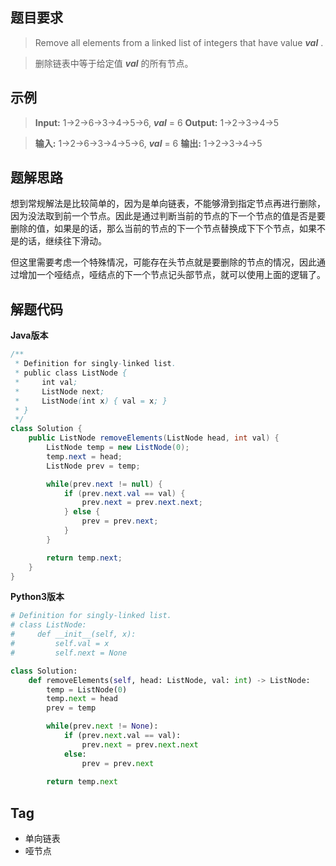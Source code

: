## 题目要求
> Remove all elements from a linked list of integers that have value ***val*** .

> 删除链表中等于给定值 ***val*** 的所有节点。

## 示例
> **Input:**  1->2->6->3->4->5->6, ***val*** = 6
**Output:** 1->2->3->4->5

> **输入:** 1->2->6->3->4->5->6, ***val*** = 6
**输出:** 1->2->3->4->5

## 题解思路
想到常规解法是比较简单的，因为是单向链表，不能够滑到指定节点再进行删除，因为没法取到前一个节点。因此是通过判断当前的节点的下一个节点的值是否是要删除的值，如果是的话，那么当前的节点的下一个节点替换成下下个节点，如果不是的话，继续往下滑动。

但这里需要考虑一个特殊情况，可能存在头节点就是要删除的节点的情况，因此通过增加一个哑结点，哑结点的下一个节点记头部节点，就可以使用上面的逻辑了。


## 解题代码
**Java版本**
```java
/**
 * Definition for singly-linked list.
 * public class ListNode {
 *     int val;
 *     ListNode next;
 *     ListNode(int x) { val = x; }
 * }
 */
class Solution {
    public ListNode removeElements(ListNode head, int val) {
        ListNode temp = new ListNode(0);
        temp.next = head;
        ListNode prev = temp;

        while(prev.next != null) {
            if (prev.next.val == val) {
                prev.next = prev.next.next;
            } else {
                prev = prev.next;
            }
        }

        return temp.next;
    }
}
```

**Python3版本**
```python
# Definition for singly-linked list.
# class ListNode:
#     def __init__(self, x):
#         self.val = x
#         self.next = None

class Solution:
    def removeElements(self, head: ListNode, val: int) -> ListNode:
        temp = ListNode(0)
        temp.next = head
        prev = temp

        while(prev.next != None):
            if (prev.next.val == val):
                prev.next = prev.next.next
            else:
                prev = prev.next
        
        return temp.next
```

## Tag

* 单向链表
* 哑节点

